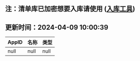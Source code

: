 ## 注：清单库已加密想要入库请使用 ([入库工具](https://github.com/BlankTMing/ManifestAutoUpdate/releases))

## 更新时间：2024-04-09 10:00:39
| AppID | 名称 | 类型  |
| :-------------------- | :----------------------------- | :----------- |
| null | null| null |
